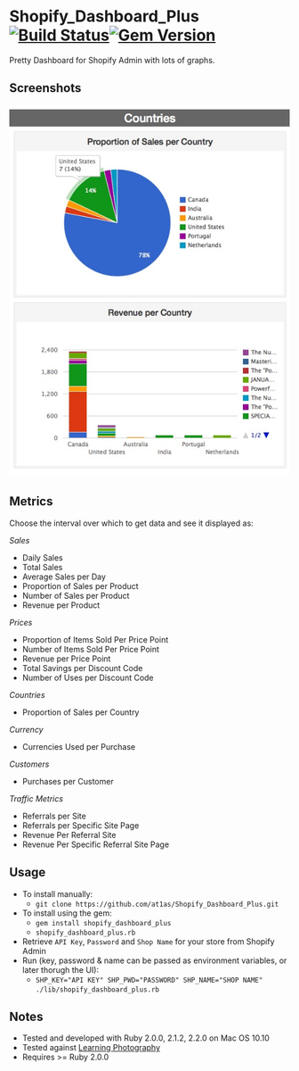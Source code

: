 # Shopify_Dashboard_Plus [![Build Status](https://travis-ci.org/at1as/Shopify_Dashboard_Plus.svg?branch=master)](https://travis-ci.org/at1as/Shopify_Dashboard_Plus)[![Gem Version](https://badge.fury.io/rb/shopify_dashboard_plus.svg)](http://badge.fury.io/rb/shopify_dashboard_plus)
Pretty Dashboard for Shopify Admin with lots of graphs.

## Screenshots

![screenshot](https://github.com/at1as/at1as.github.io/blob/master/github_repo_assets/dashboard-plus1.jpg)

## Metrics
Choose the interval over which to get data and see it displayed as:

*Sales*
* Daily Sales
* Total Sales
* Average Sales per Day
* Proportion of Sales per Product
* Number of Sales per Product
* Revenue per Product

*Prices*
* Proportion of Items Sold Per Price Point
* Number of Items Sold Per Price Point
* Revenue per Price Point
* Total Savings per Discount Code
* Number of Uses per Discount Code

*Countries*
* Proportion of Sales per Country

*Currency*
* Currencies Used per Purchase

*Customers*
* Purchases per Customer

*Traffic Metrics*
* Referrals per Site
* Referrals per Specific Site Page
* Revenue Per Referral Site
* Revenue Per Specific Referral Site Page

## Usage
* To install manually: 
  * `git clone https://github.com/at1as/Shopify_Dashboard_Plus.git`
* To install using the gem: 
  * `gem install shopify_dashboard_plus`
  * `shopify_dashboard_plus.rb`
* Retrieve `API Key`, `Password` and `Shop Name` for your store from Shopify Admin
* Run (key, password & name can be passed as environment variables, or later thorugh the UI):
  * `SHP_KEY="API KEY" SHP_PWD="PASSWORD" SHP_NAME="SHOP NAME" ./lib/shopify_dashboard_plus.rb`
 
## Notes
* Tested and developed with Ruby 2.0.0, 2.1.2, 2.2.0 on Mac OS 10.10
* Tested against [Learning Photography](http://learning.photography)
* Requires >= Ruby 2.0.0

